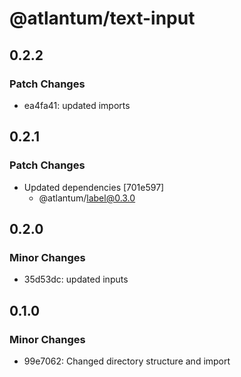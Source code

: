 # @atlantum/text-input

## 0.2.2

### Patch Changes

-   ea4fa41: updated imports

## 0.2.1

### Patch Changes

-   Updated dependencies [701e597]
    -   @atlantum/label@0.3.0

## 0.2.0

### Minor Changes

-   35d53dc: updated inputs

## 0.1.0

### Minor Changes

-   99e7062: Changed directory structure and import
